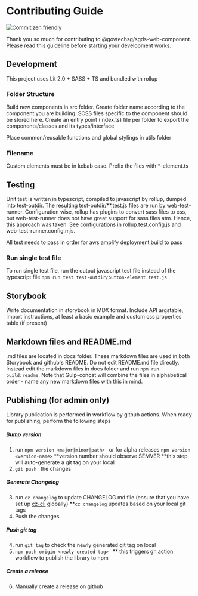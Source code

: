 # Contributing Guide
[![Commitizen friendly](https://img.shields.io/badge/commitizen-friendly-brightgreen.svg)](http://commitizen.github.io/cz-cli/)

Thank you so much for contributing to @govtechsg/sgds-web-component. Please read this guideline before starting your development works. 

## Development 

This project uses Lit 2.0 + SASS + TS and bundled with rollup 

### Folder Structure

Build new components in src folder. Create folder name according to the component you are building.
SCSS files specific to the component should be stored here. Create an entry point (index.ts) file per folder to export the components/classes and its types/interface 

Place common/reusable functions and global stylings in utils folder 

### Filename 
Custom elements must be in kebab case. Prefix the files with *-element.ts

## Testing 

Unit test is written in typescript, compiled to javascript by rollup, dumped into test-outdir. The resulting test-outdir/**.test.js files are run by web-test-runner. Configuration wise, rollup has plugins to convert sass files to css, but web-test-runner does not have great support for sass files atm. Hence, this approach was taken. See configurations in rollup.test.config.js and web-test-runner.config.mjs.

All test needs to pass in order for aws amplify deployment build to pass

### Run single test file

To run single test file, run the output javascript test file instead of the typescript file
```npm run test test-outdir/button-element.test.js```

## Storybook 

Write documentation in storybook in MDX format. Include API argstable, import instructions, at least a basic example and custom css properties table (if present)

## Markdown files and README.md

.md files are located in docs folder. These markdown files are used in both Storybook and github's README.
 Do not edit README.md file directly. Instead edit the markdown files in docs folder and run `npm run build:readme`. Note that Gulp-concat will combine the files in alphabetical order - name any new markdown files with this in mind.


## Publishing (for admin only)
Library publication is performed in workflow by github actions. When ready for publishing, perform the following steps

##### Bump version 
1) run ```npm version <major|minor|path> ```
    or for alpha releases
    ``` npm version <version-name> ```
    **version number should observe SEMVER
    **this step will auto-generate a git tag on your local
2) ```git push ``` the changes

##### Generate Changelog 
3) run ```cz changelog``` to update CHANGELOG.md file (ensure that you have set up [cz-cli](https://github.com/commitizen/cz-cli) globally)
**`cz changelog` updates based on your local git tags
4) Push the changes 
    
##### Push git tag
4) run `git tag` to check the newly generated git tag on local
5) ```npm push origin <newly-created-tag> ```
** this triggers gh action workflow to publish the library to npm 
##### Create a release
6) Manually create a release on github 